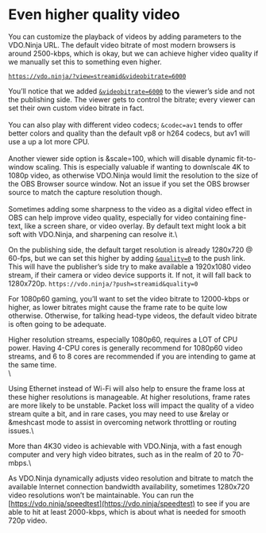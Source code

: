 # Even higher quality video

You can customize the playback of videos by adding parameters to the VDO.Ninja URL. The default video bitrate of most modern browsers is around 2500-kbps, which is okay, but we can achieve higher video quality if we manually set this to something even higher.

[`https://vdo.ninja/?view=streamid&videobitrate=6000`](https://vdo.ninja/?view=streamid\&videobitrate=6000)

You’ll notice that we added [`&videobitrate=6000`](../advanced-settings/video-bitrate-parameters/bitrate.md) to the viewer’s side and not the publishing side. The viewer gets to control the bitrate; every viewer can set their own custom video bitrate in fact. \
\
You can also play with different video codecs; `&codec=av1` tends to offer better colors and quality than the default vp8 or h264 codecs, but av1 will use a up a lot more CPU.\
\
Another viewer side option is \&scale=100, which will disable dynamic fit-to-window scaling.  This is especially valuable if wanting to downlscale 4K to 1080p video, as otherwise VDO.Ninja would limit the resolution to the size of the OBS Browser source window. Not an issue if you set the OBS browser source to match the capture resolution though.\
\
Sometimes adding some sharpness to the video as a digital video effect in OBS can help improve video quality, especially for video containing fine-text, like a screen share, or video overlay. By default text might look a bit soft with VDO.Ninja, and sharpening can resolve it.\


On the publishing side, the default target resolution is already 1280x720 @ 60-fps, but we can set this higher by adding [`&quality=0`](../advanced-settings/video-parameters/and-quality.md) to the push link. This will have the publisher’s side try to make available a 1920x1080 video stream, if their camera or video device supports it. If not, it will fall back to 1280x720p. `https://vdo.ninja/?push=streamid&quality=0`

For 1080p60 gaming, you’ll want to set the video bitrate to 12000-kbps or higher, as lower bitrates might cause the frame rate to be quite low otherwise. Otherwise, for talking head-type videos, the default video bitrate is often going to be adequate.

Higher resolution streams, especially 1080p60, requires a LOT of CPU power. Having 4-CPU cores is generally recommend for 1080p60 video streams, and 6 to 8 cores are recommended if you are intending to game at the same time. \
\


Using Ethernet instead of Wi-Fi will also help to ensure the frame loss at these higher resolutions is manageable. At higher resolutions, frame rates are more likely to be unstable. Packet loss will impact the quality of a video stream quite a bit, and in rare cases, you may need to use \&relay or \&meshcast mode to assist in overcoming network throttling or routing issues.\


More than 4K30 video is achievable with VDO.Ninja, with a fast enough computer and very high video bitrates, such as in the realm of 20 to 70-mbps.\


As VDO.Ninja dynamically adjusts video resolution and bitrate to match the available Internet connection bandwidth availability, sometimes 1280x720 video resolutions won’t be maintainable. You can run the [https://vdo.ninja/speedtest](https://vdo.ninja/speedtest) to see if you are able to hit at least 2000-kbps, which is about what is needed for smooth 720p video.
